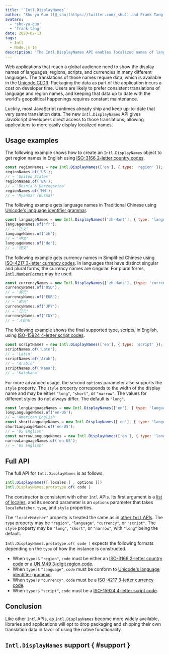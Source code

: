 ```yaml
---
title: '`Intl.DisplayNames`'
author: 'Shu-yu Guo ([@_shu](https://twitter.com/_shu)) and Frank Tang'
avatars:
  - 'shu-yu-guo'
  - 'frank-tang'
date: 2020-02-13
tags:
  - Intl
  - Node.js 14
description: 'The Intl.DisplayNames API enables localized names of languages, regions, scripts, and currencies.'
---
```

Web applications that reach a global audience need to show the display names of languages, regions, scripts, and currencies in many different languages. The translations of those names require data, which is available in the [Unicode CLDR](http://cldr.unicode.org/translation/). Packaging the data as part of the application incurs a cost on developer time. Users are likely to prefer consistent translations of language and region names, and keeping that data up to date with the world's geopolitical happenings requires constant maintenance.

Luckily, most JavaScript runtimes already ship and keep up-to-date that very same translation data. The new `Intl.DisplayNames` API gives JavaScript developers direct access to those translations, allowing applications to more easily display localized names.

## Usage examples

The following example shows how to create an `Intl.DisplayNames` object to get region names in English using [ISO-3166 2-letter country codes](https://www.iso.org/iso-3166-country-codes.html).

```js
const regionNames = new Intl.DisplayNames(['en'], { type: 'region' });
regionNames.of('US');
// → 'United States'
regionNames.of('BA');
// → 'Bosnia & Herzegovina'
regionNames.of('MM');
// → 'Myanmar (Burma)'
```

The following example gets language names in Traditional Chinese using [Unicode's language identifier grammar](http://unicode.org/reports/tr35/#Unicode_language_identifier).

```js
const languageNames = new Intl.DisplayNames(['zh-Hant'], { type: 'language' });
languageNames.of('fr');
// → '法文'
languageNames.of('zh');
// → '中文'
languageNames.of('de');
// → '德文'
```

The following example gets currency names in Simplified Chinese using [ISO-4217 3-letter currency codes](https://www.iso.org/iso-4217-currency-codes.html). In languages that have distinct singular and plural forms, the currency names are singular. For plural forms, [`Intl.NumberFormat`](https://v8.dev/features/intl-numberformat) may be used.

```js
const currencyNames = new Intl.DisplayNames(['zh-Hans'], {type: 'currency'});
currencyNames.of('USD');
// → '美元'
currencyNames.of('EUR');
// → '欧元'
currencyNames.of('JPY');
// → '日元'
currencyNames.of('CNY');
// → '人民币'
```

The following example shows the final supported type, scripts, in English, using [ISO-15924 4-letter script codes](http://unicode.org/iso15924/iso15924-codes.html).

```js
const scriptNames = new Intl.DisplayNames(['en'], { type: 'script' });
scriptNames.of('Latn');
// → 'Latin'
scriptNames.of('Arab');
// → 'Arabic'
scriptNames.of('Kana');
// → 'Katakana'
```

For more advanced usage, the second `options` parameter also supports the `style` property. The `style` property corresponds to the width of the display name and may be either `"long"`, `"short"`, or `"narrow"`. The values for different styles do not always differ. The default is `"long"`.

```js
const longLanguageNames = new Intl.DisplayNames(['en'], { type: 'language' });
longLanguageNames.of('en-US');
// → 'American English'
const shortLanguageNames = new Intl.DisplayNames(['en'], { type: 'language', style: 'short' });
shortLanguageNames.of('en-US');
// → 'US English'
const narrowLanguageNames = new Intl.DisplayNames(['en'], { type: 'language', style: 'narrow' });
narrowLanguageNames.of('en-US');
// → 'US English'
```

## Full API

The full API for `Intl.DisplayNames` is as follows.

```js
Intl.DisplayNames([ locales [ , options ]])
Intl.DisplayNames.prototype.of( code )
```

The constructor is consistent with other `Intl` APIs. Its first argument is a [list of locales](https://developer.mozilla.org/en-US/docs/Web/JavaScript/Reference/Global_Objects/Intl#Locale_identification_and_negotiation), and its second parameter is an `options` parameter that takes `localeMatcher`, `type`, and `style` properties.

The `"localeMatcher"` property is treated the same as in [other `Intl` APIs](https://developer.mozilla.org/en-US/docs/Web/JavaScript/Reference/Global_Objects/Intl#Locale_identification_and_negotiation). The `type` property may be `"region"`, `"language"`, `"currency"`, or `"script"`. The `style` property may be `"long"`, `"short"`, or `"narrow"`, with `"long"` being the default.

`Intl.DisplayNames.prototype.of( code )` expects the following formats depending on the `type` of how the instance is constructed.

- When `type` is `"region"`, `code` must be either an [ISO-3166 2-letter country code](https://www.iso.org/iso-3166-country-codes.html) or a [UN M49 3-digit region code](https://unstats.un.org/unsd/methodology/m49/).
- When `type` is `"language"`, `code` must be conform to [Unicode's language identifier grammar](https://unicode.org/reports/tr35/#Unicode_language_identifier).
- When `type` is `"currency"`, `code` must be a [ISO-4217 3-letter currency code](https://www.iso.org/iso-4217-currency-codes.html).
- When `type` is `"script"`, `code` must be a [ISO-15924 4-letter script code](https://unicode.org/iso15924/iso15924-codes.html).

## Conclusion

Like other `Intl` APIs, as `Intl.DisplayNames` become more widely available, libraries and applications will opt to drop packaging and shipping their own translation data in favor of using the native functionality.

## `Intl.DisplayNames` support { #support }

<feature-support chrome="81 /blog/v8-release-81#intl.displaynames"
                 firefox="no"
                 safari="no"
                 babel="no"></feature-support>
